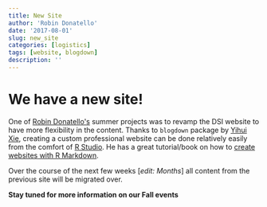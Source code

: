 ```yaml
---
title: New Site
author: 'Robin Donatello'
date: '2017-08-01'
slug: new_site
categories: [logistics]
tags: [website, blogdown]
description: ''
---
```



# We have a new site!

One of [Robin Donatello's](www.norcalbiostat.com) summer projects was to revamp the DSI website to have more flexibility in the content. Thanks to `blogdown` package by [Yihui Xie](https://yihui.name/en/), creating a custom professional website can be done relatively easily from the comfort of [R Studio](https://www.rstudio.com/). He has a great tutorial/book on how to [create websites with R Markdown](https://bookdown.org/yihui/blogdown/). 

Over the course of the next few weeks [_edit: Months_] all content from the previous site will be migrated over. 

**Stay tuned for more information on our Fall events**

